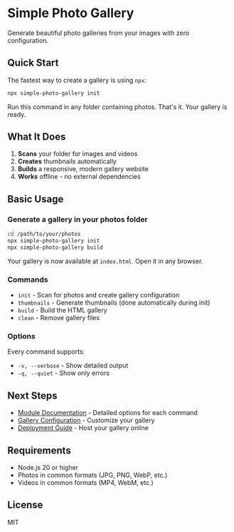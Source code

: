 # Simple Photo Gallery

Generate beautiful photo galleries from your images with zero configuration.

## Quick Start

The fastest way to create a gallery is using `npx`:

```bash
npx simple-photo-gallery init
```

Run this command in any folder containing photos. That's it. Your gallery is ready.

## What It Does

1. **Scans** your folder for images and videos
2. **Creates** thumbnails automatically
3. **Builds** a responsive, modern gallery website
4. **Works** offline - no external dependencies

## Basic Usage

### Generate a gallery in your photos folder

```bash
cd /path/to/your/photos
npx simple-photo-gallery init
npx simple-photo-gallery build
```

Your gallery is now available at `index.html`. Open it in any browser.

### Commands

- `init` - Scan for photos and create gallery configuration
- `thumbnails` - Generate thumbnails (done automatically during init)
- `build` - Build the HTML gallery
- `clean` - Remove gallery files

### Options

Every command supports:
- `-v, --verbose` - Show detailed output
- `-q, --quiet` - Show only errors

## Next Steps

- [Module Documentation](docs/) - Detailed options for each command
- [Gallery Configuration](docs/gallery-json.md) - Customize your gallery
- [Deployment Guide](docs/deployment.md) - Host your gallery online

## Requirements

- Node.js 20 or higher
- Photos in common formats (JPG, PNG, WebP, etc.)
- Videos in common formats (MP4, WebM, etc.)

## License

MIT